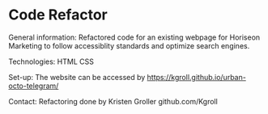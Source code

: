 # Code Refactor 

General information:
Refactored code for an existing webpage for Horiseon Marketing to follow accessiblity standards and optimize search engines.

Technologies:
HTML
CSS

Set-up:
The website can be accessed by https://kgroll.github.io/urban-octo-telegram/

Contact:
Refactoring done by Kristen Groller github.com/Kgroll